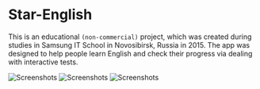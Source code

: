 # Star-English

This is an educational `(non-commercial)` project, which was created
during studies in Samsung IT School in Novosibirsk, Russia in 2015. The
app was designed to help people learn English and check their progress
via dealing with interactive tests.

![Screenshots](https://pp.vk.me/c836424/v836424991/1e51e/xSc-XwjuZeI.jpg)
![Screenshots](https://pp.vk.me/c836424/v836424991/1e525/AyTecBKRH7A.jpg)
![Screenshots](https://pp.vk.me/c836424/v836424991/1e52c/0nfSQDDNbDM.jpg)
